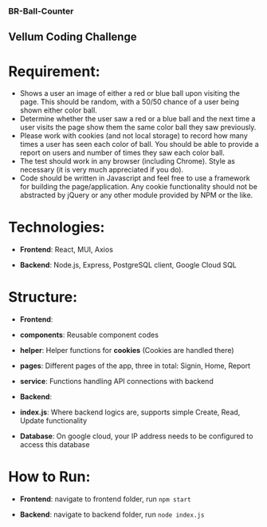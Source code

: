 ### BR-Ball-Counter

## Vellum Coding Challenge

# **Requirement**:
- Shows a user an image of either a red or blue ball upon visiting the page. This should be random, with a 50/50 chance of a user being shown either color ball.
- Determine whether the user saw a red or a blue ball and the next time a user visits the page show them the same color ball they saw previously.
- Please work with cookies (and not local storage) to record how many times a user has seen each color of ball. You should be able to provide a report on users and number of times they saw each color ball.
- The test should work in any browser (including Chrome). Style as necessary (it is very much appreciated if you do).
- Code should be written in Javascript and feel free to use a framework for building the page/application. Any cookie functionality should not be abstracted by jQuery or any other module provided by NPM or the like.

# Technologies:

- **Frontend**: React, MUI, Axios

- **Backend**: Node.js, Express, PostgreSQL client, Google Cloud SQL


# Structure:

- **Frontend**:
 - **components**: Reusable component codes
 - **helper**: Helper functions for **cookies** (Cookies are handled there)
 - **pages**: Different pages of the app, three in total: Signin, Home, Report
 - **service**: Functions handling API connections with backend

- **Backend**:
 - **index.js**: Where backend logics are, supports simple Create, Read, Update functionality

- **Database**: On google cloud, your IP address needs to be configured to access this database


# How to Run:

- **Frontend**: navigate to frontend folder, run ``` npm start ```

- **Backend**: navigate to backend folder, run ```node index.js```